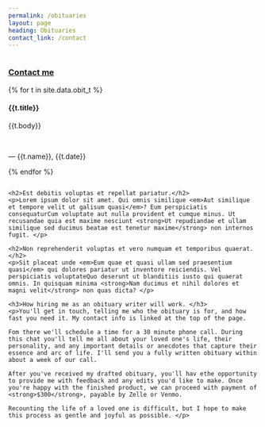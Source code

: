 ```yaml
---
permalink: /obituaries
layout: page
heading: Obituaries
contact_link: /contact
---
```


<div class="row pad-top">
  <div class="column left-rail">
  <div>
    <h3><a href="{{page.contact_link}}">Contact me</a></h3>
  </div>

  {% for t in site.data.obit_t %}
    <div class="testimonial">
      <h4>
        {{t.title}}
      </h4>
      <p>{{t.body}}</p>  
      <p>— {{t.name}}, {{t.date}}</p>
    </div>
  {% endfor %}
  </div>
  <div class="column">

    <h2>Est debitis voluptas et repellat pariatur.</h2>
    <p>Lorem ipsum dolor sit amet. Qui omnis similique <em>Aut similique et tempore velit ut galisum quasi</em>? Eum perspiciatis consequaturCum voluptate aut nulla provident et cumque minus. Ut recusandae quia est maxime nesciunt <strong>Ut repudiandae et ullam similique sed ducimus beatae est tenetur maxime</strong> non internos fugit. </p>

    <h2>Non reprehenderit voluptas et vero numquam et temporibus quaerat. </h2>
    <p>Sit placeat unde <em>Eum quae et quasi ullam sed praesentium quasi</em> qui dolores pariatur ut inventore reiciendis. Vel perspiciatis voluptateQuo deserunt ut blanditiis iusto qui quaerat omnis. In quisquam minima <strong>Nam ducimus et nihil dolores et magni velit</strong> non quas dicta? </p>

    <h3>How hiring me as an obituary writer will work. </h3>
    <p>You'll get in touch, telling me who the obituary is for, and how fast you need it. My contact info is linked at the top of the page. 
    
    Fom there we'll schedule a time for a 30 minute phone call. During this chat you'll tell me all about your loved one's life, their personality, and any important details or anecdotes that capture their essence and arc of life. I'll send you a fully written obituary within about a week of our call. 
    
    After you've received my drafted obituary, you'll hav ethe opportunity to provide me with feedback and any edits you'd like to make. Once you're happy with the finished product, we can proceed with payment of <strong>$300</strong>, payable by Zelle or Venmo. 
    
    Recounting the life of a loved one is difficult, but I hope to make this process as gentle and joyful as possible. </p>
  </div>
</div>
